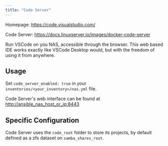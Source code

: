```yaml
---
title: "Code Server"
---
```


Homepage: <https://code.visualstudio.com/>

Code Server: <https://docs.linuxserver.io/images/docker-code-server>

Run VSCode on you NAS, accessible through the browser. This web based IDE works exactly like VSCode Desktop would, but with the freedom of using it from anywhere.

## Usage

Set `code_server_enabled: true` in your `inventories/<your_inventory>/nas.yml` file.

Code Server's web interface can be found at <http://ansible_nas_host_or_ip:8443>

## Specific Configuration

Code Server uses the `code_root` folder to store its projects, by default defined as a zfs dataset on `samba_shares_root`.
